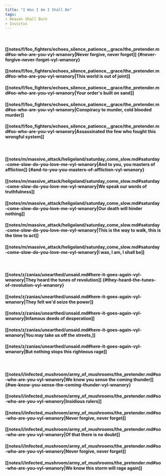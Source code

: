 ```yaml
---
title: "I Was I Am I Shall Be"
tags:
- Heaven Shall Burn
- Invictus
---
```

&nbsp;
#### [[notes/f/foo_fighters/echoes_silence_patience__grace/the_pretender.md#so-who-are-you-vyl-wnanory|Never forgive, never forget]] {#never-forgive-never-forget-vyl-wnanory}
#### [[notes/f/foo_fighters/echoes_silence_patience__grace/the_pretender.md#so-who-are-you-vyl-wnanory|This world is out of joint]]
#### [[notes/f/foo_fighters/echoes_silence_patience__grace/the_pretender.md#so-who-are-you-vyl-wnanory|Your order's built on sand]]
#### [[notes/f/foo_fighters/echoes_silence_patience__grace/the_pretender.md#so-who-are-you-vyl-wnanory|Conspiracy to murder, cold blooded murder]]
#### [[notes/f/foo_fighters/echoes_silence_patience__grace/the_pretender.md#so-who-are-you-vyl-wnanory|Assassinated the few who fought this wrongful system]]
&nbsp;
#### [[notes/m/massive_attack/heligoland/saturday_come_slow.md#saturday-come-slow-do-you-love-me-vyl-wnanory|And to you, you masters of affliction]] {#and-to-you-you-masters-of-affliction-vyl-wnanory}
#### [[notes/m/massive_attack/heligoland/saturday_come_slow.md#saturday-come-slow-do-you-love-me-vyl-wnanory|We speak our words of truthfulness]]
#### [[notes/m/massive_attack/heligoland/saturday_come_slow.md#saturday-come-slow-do-you-love-me-vyl-wnanory|Our death will hinder nothing]]
#### [[notes/m/massive_attack/heligoland/saturday_come_slow.md#saturday-come-slow-do-you-love-me-vyl-wnanory|This is the way to walk, this is the time to act]]
#### [[notes/m/massive_attack/heligoland/saturday_come_slow.md#saturday-come-slow-do-you-love-me-vyl-wnanory|I was, I am, I shall be]]
&nbsp;
#### [[notes/z/zanias/unearthed/unsaid.md#here-it-goes-again-vyl-wnanory|They heard the tunes of revolution]] {#they-heard-the-tunes-of-revolution-vyl-wnanory}
#### [[notes/z/zanias/unearthed/unsaid.md#here-it-goes-again-vyl-wnanory|They felt we'd seize the power]]
#### [[notes/z/zanias/unearthed/unsaid.md#here-it-goes-again-vyl-wnanory|Infamous deeds of desperation]]
#### [[notes/z/zanias/unearthed/unsaid.md#here-it-goes-again-vyl-wnanory|You may take us off the streets,]]
#### [[notes/z/zanias/unearthed/unsaid.md#here-it-goes-again-vyl-wnanory|But nothing stops this righteous rage]]
&nbsp;
#### [[notes/i/infected_mushroom/army_of_mushrooms/the_pretender.md#so-who-are-you-vyl-wnanory|We know you sense the coming thunder]] {#we-know-you-sense-the-coming-thunder-vyl-wnanory}
#### [[notes/i/infected_mushroom/army_of_mushrooms/the_pretender.md#so-who-are-you-vyl-wnanory|Insidious rulers]]
#### [[notes/i/infected_mushroom/army_of_mushrooms/the_pretender.md#so-who-are-you-vyl-wnanory|Never forgive, never forget]]
#### [[notes/i/infected_mushroom/army_of_mushrooms/the_pretender.md#so-who-are-you-vyl-wnanory|Of that there is no doubt]]
#### [[notes/i/infected_mushroom/army_of_mushrooms/the_pretender.md#so-who-are-you-vyl-wnanory|Never forgive, never forget]]
#### [[notes/i/infected_mushroom/army_of_mushrooms/the_pretender.md#so-who-are-you-vyl-wnanory|We know this storm will rage again]]
